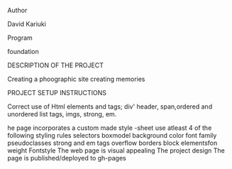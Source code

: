 Author

David Kariuki

Program

foundation

DESCRIPTION OF THE PROJECT

Creating a phoographic site creating memories

PROJECT SETUP INSTRUCTIONS

Correct use of Html elements and tags;
div' header, span,ordered and unordered list tags, imgs, strong, em.

he page incorporates a custom made style -sheet
use atleast 4 of the following styling rules
selectors
boxmodel
background color
font family
pseudoclasses
strong and em tags
overflow
borders
block elementsfon weight
Fontstyle
The web page is visual appealing
The project design
The page is published/deployed to gh-pages
